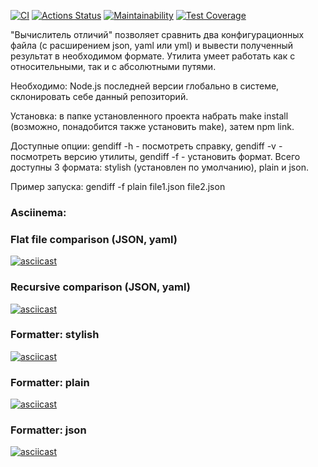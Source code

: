 [![CI](https://github.com/Idzanaagi/frontend-project-lvl2/workflows/CI/badge.svg)](https://github.com/Idzanaagi/frontend-project-lvl2/actions) [![Actions Status](https://github.com/Idzanaagi/frontend-project-lvl2/workflows/hexlet-check/badge.svg)](https://github.com/Idzanaagi/frontend-project-lvl2/actions) [![Maintainability](https://api.codeclimate.com/v1/badges/7738822b0fdf09bea9cb/maintainability)](https://codeclimate.com/github/Idzanaagi/frontend-project-lvl2/maintainability) [![Test Coverage](https://api.codeclimate.com/v1/badges/7738822b0fdf09bea9cb/test_coverage)](https://codeclimate.com/github/Idzanaagi/frontend-project-lvl2/test_coverage)

"Вычислитель отличий" позволяет сравнить два конфигурационных файла (с расширением json, yaml или yml) и вывести полученный результат в необходимом формате. Утилита умеет работать как с относительными, так и с абсолютными путями.

Необходимо:
    Node.js последней версии глобально в системе,
    склонировать себе данный репозиторий.

Установка:
    в папке установленного проекта набрать make install (возможно, понадобится также установить make),
    затем npm link.

Доступные опции:
    gendiff -h - посмотреть справку,
    gendiff -v - посмотреть версию утилиты, 
    gendiff -f - установить формат. Всего доступны 3 формата: stylish (установлен по умолчанию), plain и json.

Пример запуска:
    gendiff -f plain file1.json file2.json 

### Asciinema:
### Flat file comparison (JSON, yaml)
[![asciicast](https://asciinema.org/a/i1scAQjQsCgruvnnf8GX66dsU.svg)](https://asciinema.org/a/i1scAQjQsCgruvnnf8GX66dsU)
### Recursive comparison (JSON, yaml)
[![asciicast](https://asciinema.org/a/nWnuo1aqL6TvM5wlkfKChmViw.svg)](https://asciinema.org/a/nWnuo1aqL6TvM5wlkfKChmViw)
### Formatter: stylish
[![asciicast](https://asciinema.org/a/baXgBI3gVy06BFamlwlhRtRTU.svg)](https://asciinema.org/a/baXgBI3gVy06BFamlwlhRtRTU)
### Formatter: plain
[![asciicast](https://asciinema.org/a/qDs50eat8L2tEQSD1I4MRNsn1.svg)](https://asciinema.org/a/qDs50eat8L2tEQSD1I4MRNsn1)
### Formatter: json
[![asciicast](https://asciinema.org/a/gxQvRYk1LNVlZNVtjoQY2LIbM.svg)](https://asciinema.org/a/gxQvRYk1LNVlZNVtjoQY2LIbM)